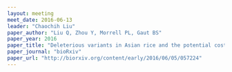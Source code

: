 ```yaml
---
layout: meeting
meet_date: 2016-06-13
leader: "Chaochih Liu"
paper_author: "Liu Q, Zhou Y, Morrell PL, Gaut BS"
paper_year: 2016
paper_title: "Deleterious variants in Asian rice and the potential cost of domestication"
paper_journal: "bioRxiv"
paper_url: "http://biorxiv.org/content/early/2016/06/05/057224"
---
```

